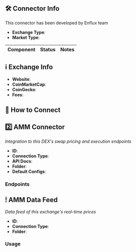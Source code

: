## 🛠 Connector Info

This connector has been developed by Enflux team

- **Exchange Type**: 
- **Market Type**: 

| Component | Status | Notes | 
| --------- | ------ | ----- |


## ℹ️ Exchange Info

- **Website**: 
- **CoinMarketCap**: 
- **CoinGecko**: 
- **Fees**: 

## 🔑 How to Connect



## 2️⃣ AMM Connector
*Integration to this DEX's swap pricing and execution endpoints*

- **ID**: 
- **Connection Type**: 
- **API Docs**: 
- **Folder**: 
- **Default Configs**: 

### Endpoints



## 🕯 AMM Data Feed
*Data feed of this exchange's real-time prices*

- **ID**: 
- **Connection Type**: 
- **Folder**: 

### Usage

